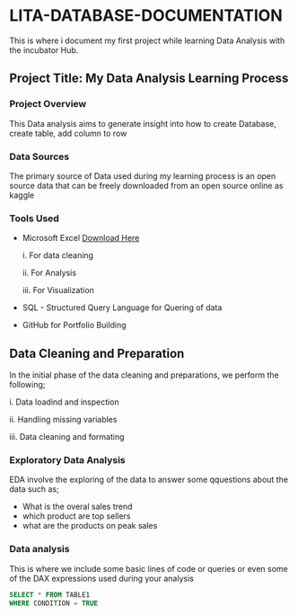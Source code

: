 # LITA-DATABASE-DOCUMENTATION
This is where i document my first project while learning Data Analysis with the  incubator Hub.

## Project Title: My Data Analysis Learning Process

### Project Overview
This Data analysis aims to generate insight into how to create Database, create table, add column to row

### Data Sources
The primary source of Data used during my learning process is an open source data that can be freely downloaded from an open source online as kaggle

### Tools Used
- Microsoft Excel [Download Here](https://www.microsoft.com)
  
    i. For data cleaning
  
    ii. For Analysis
  
    iii. For Visualization
- SQL - Structured Query Language for Quering of data
- GitHub for Portfolio Building

 ## Data Cleaning and Preparation
 In the initial phase of the data cleaning and preparations, we perform the following;
 
  i. Data loadind and inspection
  
  ii. Handling missing variables
  
  iii. Data cleaning and formating

  ### Exploratory Data Analysis
  
  EDA involve the exploring of the data to answer some qquestions about the data such as;
 -  What is the overal sales trend
 -  which product are top sellers
 -  what are the products on peak sales

   ### Data analysis
   This is where we include some basic lines of code or queries or even some of the DAX expressions used during your analysis

   ```SQL
   SELECT * FROM TABLE1
   WHERE CONDITION = TRUE
```
  

  
    
    

